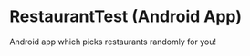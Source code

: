 RestaurantTest (Android App)
============================

Android app which picks restaurants randomly for you!
